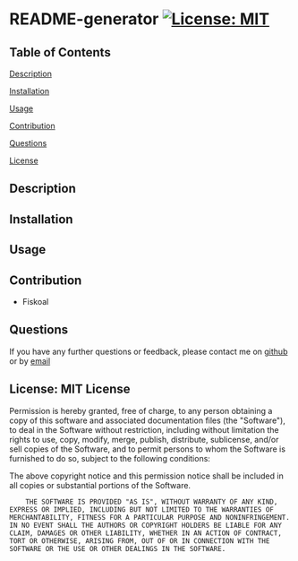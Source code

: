# README-generator [![License: MIT](https://img.shields.io/badge/License-MIT-yellow.svg)](https://opensource.org/licenses/MIT)
## Table of Contents
[Description](#Description)

[Installation](#Installation)

[Usage](#Usage)

[Contribution](#Contribution)

[Questions](#Questions)

[License](#License)

## Description

## Installation

## Usage

## Contribution
* Fiskoal

## Questions
If you have any further questions or feedback, please contact me on [github](https://github.com/Fiskoal) or by [email](knicleyjakob@gmail.com)
## License: MIT License
Permission is hereby granted, free of charge, to any person obtaining a copy of this software and associated documentation files (the "Software"), to deal in the Software without restriction, including without limitation the rights to use, copy, modify, merge, publish, distribute, sublicense, and/or sell copies of the Software, and to permit persons to whom the Software is furnished to do so, subject to the following conditions:
        
The above copyright notice and this permission notice shall be included in all copies or substantial portions of the Software.
        
        THE SOFTWARE IS PROVIDED "AS IS", WITHOUT WARRANTY OF ANY KIND, EXPRESS OR IMPLIED, INCLUDING BUT NOT LIMITED TO THE WARRANTIES OF MERCHANTABILITY, FITNESS FOR A PARTICULAR PURPOSE AND NONINFRINGEMENT. IN NO EVENT SHALL THE AUTHORS OR COPYRIGHT HOLDERS BE LIABLE FOR ANY CLAIM, DAMAGES OR OTHER LIABILITY, WHETHER IN AN ACTION OF CONTRACT, TORT OR OTHERWISE, ARISING FROM, OUT OF OR IN CONNECTION WITH THE SOFTWARE OR THE USE OR OTHER DEALINGS IN THE SOFTWARE.
